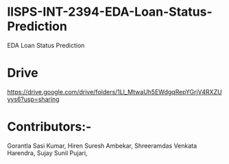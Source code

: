 # llSPS-INT-2394-EDA-Loan-Status-Prediction
EDA Loan Status Prediction

# Drive
https://drive.google.com/drive/folders/1Ll_MtwaUh5EWdgqRepYGrjV4RXZUyys6?usp=sharing

# Contributors:-
Gorantla Sasi Kumar,
Hiren Suresh Ambekar,
Shreeramdas Venkata Harendra,
Sujay Sunil Pujari,

